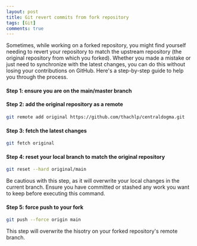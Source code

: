 ```yaml
---
layout: post
title: Git revert commits from fork repository
tags: [Git]
comments: true
---
```

Sometimes, while working on a forked repository, you might find yourself needing to revert your repository to match the upstream repository (the original repository from which you forked). Whether you made a mistake or just need to synchronize with the latest changes, you can do this without losing your contributions on GitHub. Here's a step-by-step guide to help you through the process.

#### Step 1: ensure you are on the main/master branch
#### Step 2: add the original repository as a remote
```bash
git remote add original https://github.com/thachlp/centraldogma.git
```
#### Step 3: fetch the latest changes
```bash
git fetch original
```
#### Step 4: reset your local branch to match the original repository
```bash
git reset --hard original/main
```
Be cautious with this step, as it will overwrite your local changes in the current branch. Ensure you have committed or stashed any work you want to keep before executing this command.
#### Step 5: force push to your fork
```bash
git push --force origin main
```
This step will overwrite the hisotry on your forked repository's remote branch.
